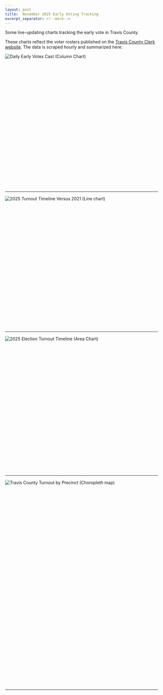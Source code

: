 ```yaml
---
layout: post
title:  November 2025 Early Voting Tracking
excerpt_separator: <!--more-->
---
```


Some live-updating charts tracking the early vote in Travis County. 

<!--more-->

These charts reflect the voter rosters published on the [Travis County Clerk website](https://votetravis.gov/current-election-information/current-election/). The data is scraped hourly and summarized here:

<div style="min-height:438px" id="datawrapper-vis-XRgHc"><script type="text/javascript" defer src="https://datawrapper.dwcdn.net/XRgHc/embed.js" charset="utf-8" data-target="#datawrapper-vis-XRgHc"></script><noscript><img src="https://datawrapper.dwcdn.net/XRgHc/full.png" alt="Daily Early Votes Cast (Column Chart)" /></noscript></div>

***

<div style="min-height:431px" id="datawrapper-vis-BL2Be"><script type="text/javascript" defer src="https://datawrapper.dwcdn.net/BL2Be/embed.js" charset="utf-8" data-target="#datawrapper-vis-BL2Be"></script><noscript><img src="https://datawrapper.dwcdn.net/BL2Be/full.png" alt="2025 Turnout Timeline Versus 2021 (Line chart)" /></noscript></div>

***

<div style="min-height:443px" id="datawrapper-vis-c7xQR"><script type="text/javascript" defer src="https://datawrapper.dwcdn.net/c7xQR/embed.js" charset="utf-8" data-target="#datawrapper-vis-c7xQR"></script><noscript><img src="https://datawrapper.dwcdn.net/c7xQR/full.png" alt="2025 Election Turnout Timeline (Area Chart)" /></noscript></div>

***

<div style="min-height:674px" id="datawrapper-vis-g2kkm"><script type="text/javascript" defer src="https://datawrapper.dwcdn.net/g2kkm/embed.js" charset="utf-8" data-target="#datawrapper-vis-g2kkm"></script><noscript><img src="https://datawrapper.dwcdn.net/g2kkm/full.png" alt="Travis County Turnout by Precinct (Choropleth map)" /></noscript></div>

***

